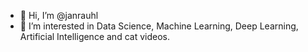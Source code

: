 - 👋 Hi, I’m @janrauhl
- 👀 I’m interested in Data Science, Machine Learning, Deep Learning, Artificial Intelligence and cat videos. 
<!---
janrauhl/janrauhl is a ✨ special ✨ repository because its `README.md` (this file) appears on your GitHub profile.
You can click the Preview link to take a look at your changes.
--->
